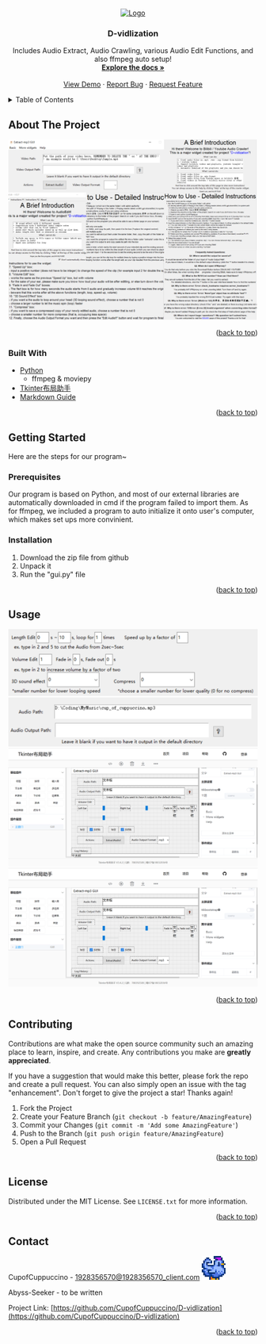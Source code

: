 <div id="top"></div>
<!--
*** Thanks for checking out the Best-README-Template. If you have a suggestion
*** that would make this better, please fork the repo and create a pull request
*** or simply open an issue with the tag "enhancement".
*** Don't forget to give the project a star!
*** Thanks again! Now go create something AMAZING! :D
-->



<!-- PROJECT SHIELDS -->
<!--
*** I'm using markdown "reference style" links for readability.
*** Reference links are enclosed in brackets [ ] instead of parentheses ( ).
*** See the bottom of this document for the declaration of the reference variables
*** for contributors-url, forks-url, etc. This is an optional, concise syntax you may use.
*** https://www.markdownguide.org/basic-syntax/#reference-style-links
-->



<!-- PROJECT LOGO -->
<br />
<div align="center">
  <a href= "https://github.com/CupofCuppuccino/D-vidlization">
    <img src=".\Resources\icon.ico" alt="Logo" width="150" height="150">
  </a>

<h3 align="center">D-vidlization</h3>

  <p align="center">
    Includes Audio Extract, Audio Crawling, various Audio Edit Functions, and also ffmpeg auto setup!
    <br />
    <a href="https://github.com/CupofCuppuccino/D-vidlization""><strong>Explore the docs »</strong></a>
    <br />
    <br />
    <a href="https://github.com/CupofCuppuccino/D-vidlization">View Demo</a>
    ·
    <a href="https://github.com/CupofCuppuccino/D-vidlization/issues">Report Bug</a>
    ·
    <a href="https://github.com/CupofCuppuccino/D-vidlization/issues">Request Feature</a>
  </p>
</div>



<!-- TABLE OF CONTENTS -->
<details>
  <summary>Table of Contents</summary>
  <ol>
    <li>
      <a href="#about-the-project">About The Project</a>
      <ul>
        <li><a href="#built-with">Built With</a></li>
      </ul>
    </li>
    <li>
      <a href="#getting-started">Getting Started</a>
      <ul>
        <li><a href="#prerequisites">Prerequisites</a></li>
        <li><a href="#installation">Installation</a></li>
      </ul>
    </li>
    <li><a href="#usage">Usage</a></li>
    <!--<li><a href="#roadmap">Roadmap</a></li>-->
    <li><a href="#contributing">Contributing</a></li>
    <li><a href="#license">License</a></li>
    <li><a href="#contact">Contact</a></li>
    <li><a href="#acknowledgments">Acknowledgments</a></li>
  </ol>
</details>



<!-- ABOUT THE PROJECT -->
## About The Project

![Here is a Demonstration of this Program](./Resources/ProductOverview.png "Overview of Program")

<p align="right">(<a href="#top">back to top</a>)</p>




### Built With

* [Python](https://www.python.org)
	* ffmpeg & moviepy
* [Tkinter布局助手](https://www.pytk.net/tkinter-helper)
* [Markdown Guide](https://www.markdownguide.org)

<p align="right">(<a href="#top">back to top</a>)</p>



<!-- GETTING STARTED -->
## Getting Started

Here are the steps for our program~

### Prerequisites

Our program is based on Python, and most of our external libraries are automatically downloaded in cmd if the program failed to import them. As for ffmpeg, we included a program to auto initialize it onto user's computer, which makes set ups more convinient.

### Installation

1. Download the zip file from github
2. Unpack it
3. Run the "gui.py" file

<p align="right">(<a href="#top">back to top</a>)</p>



<!-- USAGE EXAMPLES -->
## Usage

[![D1](./Resources/AudioFunctionsGUI.png "AudioFunctionsGUI")](https://github.com/CupofCuppuccino/D-vidlization/tree/master)
[![D2](./Resources/AudioPathGUI.png "AudioPathGUI")](https://github.com/CupofCuppuccino/D-vidlization/tree/master)
[![D1](./Resources/ExtractAudio1.png "ExtractAudio1")](https://github.com/Abyss-Seeker/D-vidlization)
[![D1](./Resources/ExtractAudio1.png "ExtractAudio1")](https://github.com/Abyss-Seeker/D-vidlization)


<p align="right">(<a href="#top">back to top</a>)</p>



<!-- ROADMAP
## Roadmap

- [] Feature 1
- [] Feature 2
- [] Feature 3
    - [] Nested Feature

See the [open issues](https://github.com/CupofCuppuccino/D-vidlization/issues) for a full list of proposed features (and known issues).

<p align="right">(<a href="#top">back to top</a>)</p>

-->

<!-- CONTRIBUTING -->
## Contributing

Contributions are what make the open source community such an amazing place to learn, inspire, and create. Any contributions you make are **greatly appreciated**.

If you have a suggestion that would make this better, please fork the repo and create a pull request. You can also simply open an issue with the tag "enhancement".
Don't forget to give the project a star! Thanks again!

1. Fork the Project
2. Create your Feature Branch (`git checkout -b feature/AmazingFeature`)
3. Commit your Changes (`git commit -m 'Add some AmazingFeature'`)
4. Push to the Branch (`git push origin feature/AmazingFeature`)
5. Open a Pull Request

<p align="right">(<a href="#top">back to top</a>)</p>



<!-- LICENSE -->
## License

Distributed under the MIT License. See `LICENSE.txt` for more information.

<p align="right">(<a href="#top">back to top</a>)</p>



<!-- CONTACT -->
## Contact

CupofCuppuccino - 1928356570@1928356570_client.com
![Trial](./Resources/logo.png "creds Stardew Valley")

Abyss-Seeker - to be written

Project Link: [https://github.com/CupofCuppuccino/D-vidlization](https://github.com/CupofCuppuccino/D-vidlization)

<p align="right">(<a href="#top">back to top</a>)</p>



<!-- ACKNOWLEDGMENTS 
## Acknowledgments

* []()

<p align="right">(<a href="#top">back to top</a>)</p>
-->


<!-- MARKDOWN LINKS & IMAGES -->
<!-- https://www.markdownguide.org/basic-syntax/#reference-style-links -->
[contributors-shield]: https://img.shields.io/github/contributors/CupofCuppuccino/D-vidlization.svg?style=for-the-badge
[contributors-url]: https://github.com/CupofCuppuccino/D-vidlization/graphs/contributors
[forks-shield]: https://img.shields.io/github/forks/CupofCuppuccino/D-vidlization.svg?style=for-the-badge
[forks-url]: https://github.com/CupofCuppuccino/D-vidlization/network/members
[stars-shield]: https://img.shields.io/github/stars/CupofCuppuccino/D-vidlization.svg?style=for-the-badge
[stars-url]: https://github.com/CupofCuppuccino/D-vidlization/stargazers
[issues-shield]: https://img.shields.io/github/issues/CupofCuppuccino/D-vidlization.svg?style=for-the-badge
[issues-url]: https://github.com/CupofCuppuccino/D-vidlization/issues
[license-shield]: https://img.shields.io/github/license/CupofCuppuccino/D-vidlization.svg?style=for-the-badge
[license-url]: https://github.com/CupofCuppuccino/D-vidlization/blob/master/LICENSE.txt
[linkedin-shield]: https://img.shields.io/badge/-LinkedIn-black.svg?style=for-the-badge&logo=linkedin&colorB=555
[linkedin-url]: https://linkedin.com/in/linkedin_username
